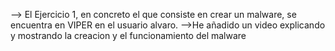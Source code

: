 --> El Ejercicio 1, en concreto el que consiste en crear un malware, se encuentra en VIPER en el usuario alvaro.
    -->He añadido un video explicando y mostrando la creacion y el funcionamiento del malware
